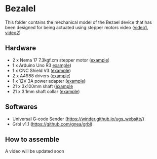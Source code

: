 # Bezalel

This folder contains the mechanical model of the Bezael device that has been designed for being actuated using stepper motors video ([video1](https://youtube.com/shorts/rH5o1_4vkyY), [video2](https://youtube.com/shorts/BmYJGurla8U))

## Hardware
* 2 x Nema 17 7.3kgf.cm stepper motor ([example](https://pt.aliexpress.com/item/4000199292267.html))
* 1 x Arduino Uno R3 [example](https://www.amazon.com/Arduino-A000066-ARDUINO-UNO-R3/dp/B008GRTSV6))
* 1 x CNC Shield V3 ([example](https://www.amazon.com/HiLetgo%C2%AE-Engraver-Printer-Expansion-Arduino/dp/B01D2HL9T8))
* 2 x A4988 drivers ([example](https://www.amazon.com/HUAREW-Stepstick-Arduino-Printer-Robotics/dp/B0CS3LJYKG))
* 1 x 12V 3A power adapter ([example](https://www.amazon.com/Mounted-100-240V-Switching-Transformer-Connector/dp/B087NPBC1W?th=1))
* 21 x 3x100mm shaft ([example](https://aliexpress.com/item/32967805012.html)
* 21 x 3.1mm shaft collar ([example](https://pt.aliexpress.com/item/1005003321096391.html))

## Softwares
* Universal G-code Sender (https://winder.github.io/ugs_website/)
* Grbl v1.1 (https://github.com/gnea/grbl)

## How to assemble
A video will be updated soon
